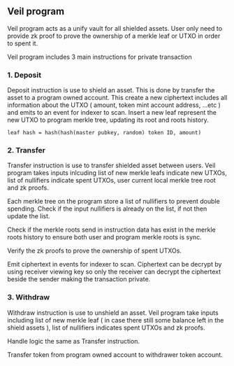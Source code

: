 ## Veil program

Veil program acts as a unify vault for all shielded assets. User only need to provide zk proof to prove the ownership of a merkle leaf or UTXO in order to spent it.

Veil program includes 3 main instructions for private transaction

### 1. Deposit

Deposit instruction is use to shield an asset. This is done by transfer the asset to a program owned account. This create a new ciphertext includes all information about the UTXO ( amount, token mint account address, ...etc ) and emits to an event for indexer to scan. Insert a new leaf represent the new UTXO to program merkle tree, updating its root and roots history.

```
leaf hash = hash(hash(master pubkey, random) token ID, amount)
```

### 2. Transfer

Transfer instruction is use to transfer shielded asset between users. Veil program takes inputs inlcuding list of new merkle leafs indicate new UTXOs, list of nullifiers indicate spent UTXOs, user current local merkle tree root and zk proofs.

Each merkle tree on the program store a list of nullifiers to prevent double spending. Check if the input nullifiers is already on the list, if not then update the list.

Check if the merkle roots send in instruction data has exist in the merkle roots history to ensure both user and program merkle roots is sync.

Verify the zk proofs to prove the ownership of spent UTXOs.

Emit ciphertext in events for indexer to scan. Ciphertext can be decrypt by using receiver viewing key so only the receiver can decrypt the ciphertext beside the sender making the transaction private.

### 3. Withdraw

Withdraw instruction is use to unshield an asset. Veil program take inputs including list of new merkle leaf ( in case there still some balance left in the shield assets ), list of nullifiers indicates spent UTXOs and zk proofs.

Handle logic the same as Transfer instruction.

Transfer token from program owned account to withdrawer token account.

